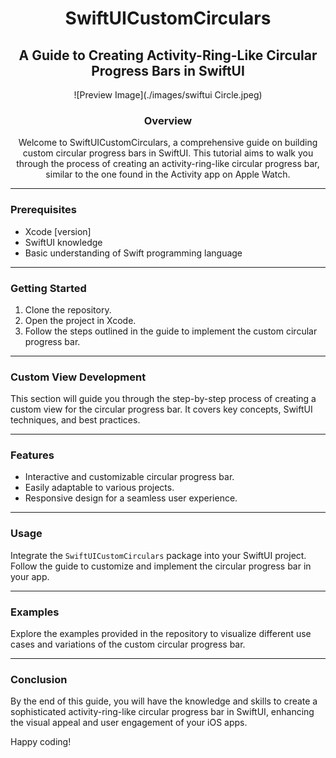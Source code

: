 <div align="center">

# SwiftUICustomCirculars

## A Guide to Creating Activity-Ring-Like Circular Progress Bars in SwiftUI

![Preview Image](./images/swiftui Circle.jpeg)

### Overview

Welcome to SwiftUICustomCirculars, a comprehensive guide on building custom circular progress bars in SwiftUI. This tutorial aims to walk you through the process of creating an activity-ring-like circular progress bar, similar to the one found in the Activity app on Apple Watch.

</div>

---

### Prerequisites

- Xcode [version]
- SwiftUI knowledge
- Basic understanding of Swift programming language

---

### Getting Started

1. Clone the repository.
2. Open the project in Xcode.
3. Follow the steps outlined in the guide to implement the custom circular progress bar.

---

### Custom View Development

This section will guide you through the step-by-step process of creating a custom view for the circular progress bar. It covers key concepts, SwiftUI techniques, and best practices.

---

### Features

- Interactive and customizable circular progress bar.
- Easily adaptable to various projects.
- Responsive design for a seamless user experience.

---

### Usage

Integrate the `SwiftUICustomCirculars` package into your SwiftUI project. Follow the guide to customize and implement the circular progress bar in your app.

---

### Examples

Explore the examples provided in the repository to visualize different use cases and variations of the custom circular progress bar.

---

### Conclusion

By the end of this guide, you will have the knowledge and skills to create a sophisticated activity-ring-like circular progress bar in SwiftUI, enhancing the visual appeal and user engagement of your iOS apps.

Happy coding!

